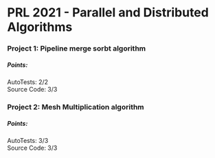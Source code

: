 # PRL 2021 - Parallel and Distributed Algorithms

### Project 1: Pipeline merge sorbt algorithm 
##### Points: 
AutoTests: 2/2 \
Source Code: 3/3
### Project 2: Mesh Multiplication algorithm 
##### Points:
AutoTests: 3/3 \
Source Code: 3/3
